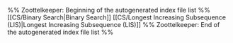 %% Zoottelkeeper: Beginning of the autogenerated index file list  %%
 [[CS/Binary Search|Binary Search]]
 [[CS/Longest Increasing Subsequence (LIS)|Longest Increasing Subsequence (LIS)]]
%% Zoottelkeeper: End of the autogenerated index file list  %%
